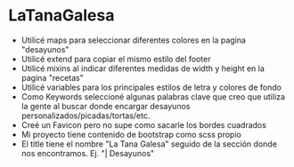 # LaTanaGalesa

- Utilicé maps para seleccionar diferentes colores en la pagina "desayunos"
- Utilicé extend para copiar el mismo estilo del footer
- Utilicé mixins al indicar diferentes medidas de width y height en la pagina "recetas"
- Utilicé variables para los principales estilos de letra y colores de fondo
- Como Keywords seleccioné algunas palabras clave que creo que utiliza la gente al buscar donde encargar desayunos personalizados/picadas/tortas/etc.
- Creé un Favicon pero no supe como sacarle los bordes cuadrados
- Mi proyecto tiene contenido de bootstrap como scss propio
- El title tiene el nombre "La Tana Galesa" seguido de la sección donde nos encontramos. Ej. "| Desayunos"
